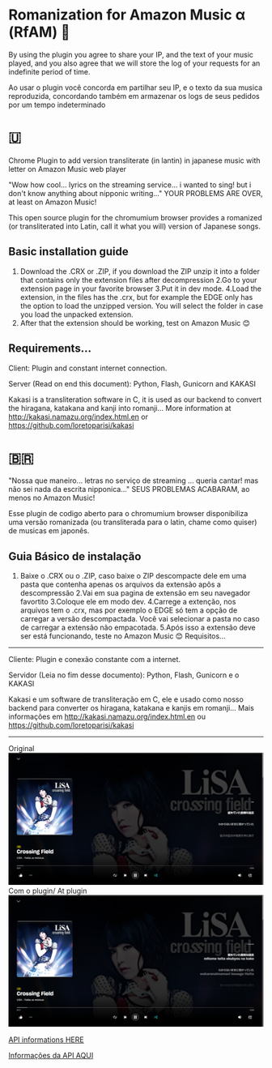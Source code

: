 # Romanization for Amazon Music α (RfAM) 🎵
By using the plugin you agree to share your IP, and the text of your music played, and you also agree that we will store the log of your requests for an indefinite period of time.

Ao usar o plugin você concorda em partilhar seu IP, e o texto da sua musica reproduzida, concordando também em armazenar os logs de seus pedidos por um tempo indeterminado

# 🇺

Chrome Plugin to add version transliterate (in lantin) in japanese music with letter on Amazon Music web player

"Wow how cool... lyrics on the streaming service... i wanted to sing! but i don't know anything about nipponic writing..." YOUR PROBLEMS ARE OVER, at least on Amazon Music!

This open source plugin for the chromumium browser provides a romanized (or transliterated into Latin, call it what you will) version of Japanese songs.

Basic installation guide
----------------------------------
1. Download the .CRX or .ZIP, if you download the ZIP unzip it into a folder that contains only the extension files after decompression
2.Go to your extension page in your favorite browser
3.Put it in dev mode.
4.Load the extension, in the files has the .crx, but for example the EDGE only has the option to load the unzipped version. You will select the folder in case you load the unpacked extension.
5. After that the extension should be working, test on Amazon Music 😊

Requirements... 
----------------------------------
Client:
Plugin and constant internet connection.

Server (Read on end this document):
Python, Flash, Gunicorn and KAKASI

Kakasi is a transliteration software in C, it is used as our backend to convert the hiragana, katakana and kanji into romanji... More information at http://kakasi.namazu.org/index.html.en or https://github.com/loretoparisi/kakasi

# 🇧🇷
"Nossa que maneiro... letras no serviço de streaming ... queria cantar! mas não sei nada da escrita nipponica..." SEUS PROBLEMAS ACABARAM, ao menos no Amazon Music!

Esse plugin de codigo aberto para o chromumium browser disponibiliza uma versão romanizada (ou transliterada para o latin, chame como quiser) de musicas em japonês.

Guia Básico de instalação
----------------------------------
1. Baixe o .CRX ou o .ZIP, caso baixe o ZIP descompacte dele em uma pasta que contenha apenas os arquivos da extensão apôs a descompressão
2.Vai em sua pagina de extensão em seu navegador favortito
3.Coloque ele em modo dev.
4.Carrege a extenção, nos arquivos tem o .crx, mas por exemplo o EDGE só tem a opção de carregar a versão descompactada. Você vai selecionar a pasta no caso de carregar a extensão não empacotada.
5.Após isso a extensão deve ser está funcionando, teste no Amazon Music 😊
Requisitos... 
----------------------------------
Cliente:
Plugin e conexão constante com a internet.

Servidor (Leia no fim desse documento):
Python, Flash, Gunicorn e o KAKASI

Kakasi e um software de transliteração em C, ele e usado como nosso backend para converter os hiragana, katakana e kanjis em romanji... Mais informações em http://kakasi.namazu.org/index.html.en ou https://github.com/loretoparisi/kakasi


----------------------------------
Original
![Não Romanizado/Non Romanized](https://github.com/Ruaneri-Portela/Romanization-For-Amazon-Music/blob/main/github/non-romanized.png?raw=true)
Com o plugin/ At plugin
![Romanizado/Romanized](https://github.com/Ruaneri-Portela/Romanization-For-Amazon-Music/blob/main/github/romanized.png?raw=true)

[API informations HERE](https://github.com/Ruaneri-Portela/KakasiAPI-Docker)

[Informações da API AQUI](https://github.com/Ruaneri-Portela/KakasiAPI-Docker)
